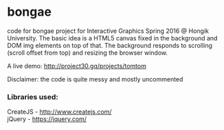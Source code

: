 # bongae
code for bongae project for Interactive Graphics Spring 2016 @ Hongik University.
The basic idea is a HTML5 canvas fixed in the background and DOM img elements on top of that. 
The background responds to scrolling (scroll offset from top) and resizing the browser window.

A live demo: http://project30.gq/projects/tomtom  

Disclaimer: the code is quite messy and mostly uncommented

### Libraries used:
CreateJS - http://www.createjs.com/  
jQuery - https://jquery.com/  

